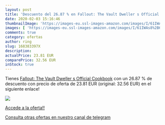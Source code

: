 ```yaml
---
layout: post
title: 'Descuento del 26.87 % en Fallout: The Vault Dweller s Official Co'
date: 2020-02-03 15:16:46
thumbnailImage: 'https://images-eu.ssl-images-amazon.com/images/I/61IWAs8%2B6wL._SL200_.jpg'
images: [ 'https://images-eu.ssl-images-amazon.com/images/I/61IWAs8%2B6wL._SL200_.jpg' ]
comments: true
category: ofertas
author: ring
slug: 168383397X
description:
actualPrice: 23.81 EUR
comparePrice: 32.56 EUR
inStock: true
---
```


Tienes [Fallout: The Vault Dweller s Official Cookbook](https://www.amazon.com/dp/168383397X/?tag=redken08-20) con un 26.87 % de descuento con precio de oferta de 23.81 EUR (original: 32.56 EUR) en el siguiente enlace!

[![](https://images-eu.ssl-images-amazon.com/images/I/61IWAs8%2B6wL._SL200_.jpg)](https://www.amazon.com/dp/168383397X/?tag=redken08-20)

[Accede a la oferta!!](https://www.amazon.com/dp/168383397X/?tag=redken08-20)

[Consulta otras ofertas en nuestro canal de telegram](https://t.me/s/ofertas25)
